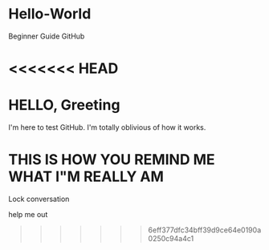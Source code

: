 # Hello-World
Beginner Guide GitHub


<<<<<<< HEAD
=======
# HELLO, Greeting

I'm here to test GitHub. I'm totally oblivious of how it works.


# THIS IS HOW YOU REMIND ME WHAT I"M REALLY AM

Lock conversation


help me out


>>>>>>> 6eff377dfc34bff39d9ce64e0190a0250c94a4c1
